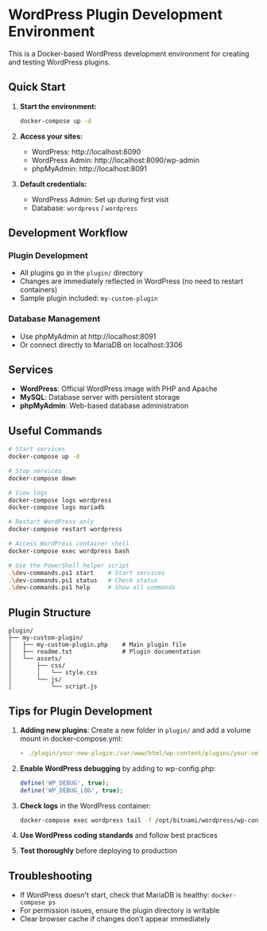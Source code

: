 # WordPress Plugin Development Environment

This is a Docker-based WordPress development environment for creating and testing WordPress plugins.

## Quick Start

1. **Start the environment:**

   ```bash
   docker-compose up -d
   ```

2. **Access your sites:**

   - WordPress: http://localhost:8090
   - WordPress Admin: http://localhost:8090/wp-admin
   - phpMyAdmin: http://localhost:8091

3. **Default credentials:**
   - WordPress Admin: Set up during first visit
   - Database: `wordpress` / `wordpress`

## Development Workflow

### Plugin Development

- All plugins go in the `plugin/` directory
- Changes are immediately reflected in WordPress (no need to restart containers)
- Sample plugin included: `my-custom-plugin`

### Database Management

- Use phpMyAdmin at http://localhost:8091
- Or connect directly to MariaDB on localhost:3306

## Services

- **WordPress**: Official WordPress image with PHP and Apache
- **MySQL**: Database server with persistent storage
- **phpMyAdmin**: Web-based database administration

## Useful Commands

```bash
# Start services
docker-compose up -d

# Stop services
docker-compose down

# View logs
docker-compose logs wordpress
docker-compose logs mariadb

# Restart WordPress only
docker-compose restart wordpress

# Access WordPress container shell
docker-compose exec wordpress bash

# Use the PowerShell helper script
.\dev-commands.ps1 start    # Start services
.\dev-commands.ps1 status   # Check status
.\dev-commands.ps1 help     # Show all commands
```

## Plugin Structure

```
plugin/
├── my-custom-plugin/
│   ├── my-custom-plugin.php    # Main plugin file
│   ├── readme.txt              # Plugin documentation
│   └── assets/
│       ├── css/
│       │   └── style.css
│       └── js/
│           └── script.js
```

## Tips for Plugin Development

1. **Adding new plugins**: Create a new folder in `plugin/` and add a volume mount in docker-compose.yml:

   ```yaml
   - ./plugin/your-new-plugin:/var/www/html/wp-content/plugins/your-new-plugin
   ```

2. **Enable WordPress debugging** by adding to wp-config.php:

   ```php
   define('WP_DEBUG', true);
   define('WP_DEBUG_LOG', true);
   ```

3. **Check logs** in the WordPress container:

   ```bash
   docker-compose exec wordpress tail -f /opt/bitnami/wordpress/wp-content/debug.log
   ```

4. **Use WordPress coding standards** and follow best practices

5. **Test thoroughly** before deploying to production

## Troubleshooting

- If WordPress doesn't start, check that MariaDB is healthy: `docker-compose ps`
- For permission issues, ensure the plugin directory is writable
- Clear browser cache if changes don't appear immediately
